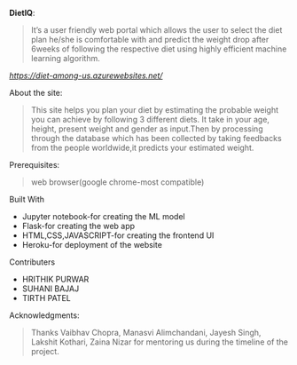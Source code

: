 **DietIQ**:
>It’s a user friendly web portal which allows the user to select the diet plan he/she is comfortable with and predict the weight drop after 6weeks of following the respective diet using highly efficient machine learning algorithm.

*https://diet-among-us.azurewebsites.net/*

About the site:
>This site helps you plan your diet by estimating the probable weight you can achieve by following 3 different diets. It take in your age, height, present weight and gender as input.Then by processing through the database which has been collected by taking feedbacks from the people worldwide,it predicts your estimated weight.

Prerequisites:
>web browser(google chrome-most compatible)

Built With
- Jupyter notebook-for creating the ML model
- Flask-for creating the web app
- HTML,CSS,JAVASCRIPT-for creating the frontend UI
- Heroku-for deployment of the website

Contributers
- HRITHIK PURWAR
- SUHANI BAJAJ
- TIRTH PATEL

Acknowledgments:
>Thanks Vaibhav Chopra, Manasvi Alimchandani, Jayesh Singh, Lakshit Kothari, Zaina Nizar for mentoring us during the timeline of the project.
